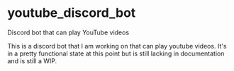 # youtube_discord_bot
Discord bot that can play YouTube videos

This is a discord bot that I am working on that can play youtube videos. It's in a pretty functional state at this point but is still lacking in documentation and is still a WIP.
